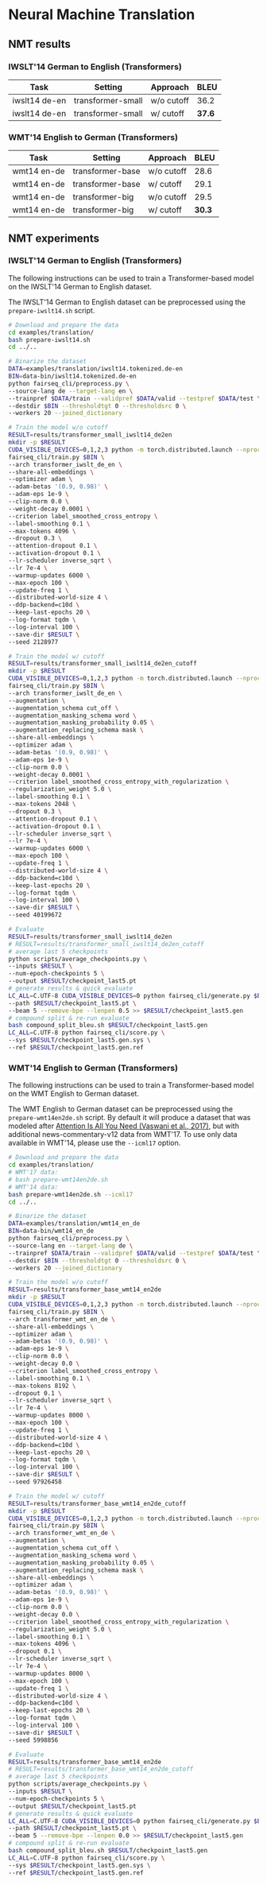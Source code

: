 # Neural Machine Translation

## NMT results

### IWSLT'14 German to English (Transformers)
| Task          | Setting           | Approach   | BLEU     |
|---------------|-------------------|------------|----------|
| iwslt14 de-en | transformer-small | w/o cutoff | 36.2     |
| iwslt14 de-en | transformer-small | w/ cutoff  | **37.6** |

### WMT'14 English to German (Transformers)

| Task          | Setting           | Approach   | BLEU     |
|---------------|-------------------|------------|----------|
| wmt14 en-de   | transformer-base  | w/o cutoff | 28.6     |
| wmt14 en-de   | transformer-base  | w/ cutoff  | 29.1     |
| wmt14 en-de   | transformer-big   | w/o cutoff | 29.5     |
| wmt14 en-de   | transformer-big   | w/ cutoff  | **30.3** |

## NMT experiments

### IWSLT'14 German to English (Transformers)
The following instructions can be used to train a Transformer-based model on the IWSLT'14 German to English dataset.

The IWSLT'14 German to English dataset can be preprocessed using the `prepare-iwslt14.sh` script.

```bash
# Download and prepare the data
cd examples/translation/
bash prepare-iwslt14.sh
cd ../..

# Binarize the dataset
DATA=examples/translation/iwslt14.tokenized.de-en
BIN=data-bin/iwslt14.tokenized.de-en
python fairseq_cli/preprocess.py \
--source-lang de --target-lang en \
--trainpref $DATA/train --validpref $DATA/valid --testpref $DATA/test \
--destdir $BIN --thresholdtgt 0 --thresholdsrc 0 \
--workers 20 --joined_dictionary

# Train the model w/o cutoff
RESULT=results/transformer_small_iwslt14_de2en
mkdir -p $RESULT
CUDA_VISIBLE_DEVICES=0,1,2,3 python -m torch.distributed.launch --nproc_per_node=4 \
fairseq_cli/train.py $BIN \
--arch transformer_iwslt_de_en \
--share-all-embeddings \
--optimizer adam \
--adam-betas '(0.9, 0.98)' \
--adam-eps 1e-9 \
--clip-norm 0.0 \
--weight-decay 0.0001 \
--criterion label_smoothed_cross_entropy \
--label-smoothing 0.1 \
--max-tokens 4096 \
--dropout 0.3 \
--attention-dropout 0.1 \
--activation-dropout 0.1 \
--lr-scheduler inverse_sqrt \
--lr 7e-4 \
--warmup-updates 6000 \
--max-epoch 100 \
--update-freq 1 \
--distributed-world-size 4 \
--ddp-backend=c10d \
--keep-last-epochs 20 \
--log-format tqdm \
--log-interval 100 \
--save-dir $RESULT \
--seed 2128977

# Train the model w/ cutoff
RESULT=results/transformer_small_iwslt14_de2en_cutoff
mkdir -p $RESULT
CUDA_VISIBLE_DEVICES=0,1,2,3 python -m torch.distributed.launch --nproc_per_node=4 \
fairseq_cli/train.py $BIN \
--arch transformer_iwslt_de_en \
--augmentation \
--augmentation_schema cut_off \
--augmentation_masking_schema word \
--augmentation_masking_probability 0.05 \
--augmentation_replacing_schema mask \
--share-all-embeddings \
--optimizer adam \
--adam-betas '(0.9, 0.98)' \
--adam-eps 1e-9 \
--clip-norm 0.0 \
--weight-decay 0.0001 \
--criterion label_smoothed_cross_entropy_with_regularization \
--regularization_weight 5.0 \
--label-smoothing 0.1 \
--max-tokens 2048 \
--dropout 0.3 \
--attention-dropout 0.1 \
--activation-dropout 0.1 \
--lr-scheduler inverse_sqrt \
--lr 7e-4 \
--warmup-updates 6000 \
--max-epoch 100 \
--update-freq 1 \
--distributed-world-size 4 \
--ddp-backend=c10d \
--keep-last-epochs 20 \
--log-format tqdm \
--log-interval 100 \
--save-dir $RESULT \
--seed 40199672

# Evaluate
RESULT=results/transformer_small_iwslt14_de2en
# RESULT=results/transformer_small_iwslt14_de2en_cutoff
# average last 5 checkpoints
python scripts/average_checkpoints.py \
--inputs $RESULT \
--num-epoch-checkpoints 5 \
--output $RESULT/checkpoint_last5.pt
# generate results & quick evaluate
LC_ALL=C.UTF-8 CUDA_VISIBLE_DEVICES=0 python fairseq_cli/generate.py $BIN \
--path $RESULT/checkpoint_last5.pt \
--beam 5 --remove-bpe --lenpen 0.5 >> $RESULT/checkpoint_last5.gen
# compound split & re-run evaluate
bash compound_split_bleu.sh $RESULT/checkpoint_last5.gen
LC_ALL=C.UTF-8 python fairseq_cli/score.py \
--sys $RESULT/checkpoint_last5.gen.sys \
--ref $RESULT/checkpoint_last5.gen.ref
```

### WMT'14 English to German (Transformers)

The following instructions can be used to train a Transformer-based model on the WMT English to German dataset.

The WMT English to German dataset can be preprocessed using the `prepare-wmt14en2de.sh` script.
By default it will produce a dataset that was modeled after [Attention Is All You Need (Vaswani et al., 2017)](https://arxiv.org/abs/1706.03762), but with additional news-commentary-v12 data from WMT'17.
To use only data available in WMT'14, please use the `--icml17` option.

```bash
# Download and prepare the data
cd examples/translation/
# WMT'17 data:
# bash prepare-wmt14en2de.sh
# WMT'14 data:
bash prepare-wmt14en2de.sh --icml17
cd ../..

# Binarize the dataset
DATA=examples/translation/wmt14_en_de
BIN=data-bin/wmt14_en_de
python fairseq_cli/preprocess.py \
--source-lang en --target-lang de \
--trainpref $DATA/train --validpref $DATA/valid --testpref $DATA/test \
--destdir $BIN --thresholdtgt 0 --thresholdsrc 0 \
--workers 20 --joined_dictionary

# Train the model w/o cutoff
RESULT=results/transformer_base_wmt14_en2de
mkdir -p $RESULT
CUDA_VISIBLE_DEVICES=0,1,2,3 python -m torch.distributed.launch --nproc_per_node=4 \
fairseq_cli/train.py $BIN \
--arch transformer_wmt_en_de \
--share-all-embeddings \
--optimizer adam \
--adam-betas '(0.9, 0.98)' \
--adam-eps 1e-9 \
--clip-norm 0.0 \
--weight-decay 0.0 \
--criterion label_smoothed_cross_entropy \
--label-smoothing 0.1 \
--max-tokens 8192 \
--dropout 0.1 \
--lr-scheduler inverse_sqrt \
--lr 7e-4 \
--warmup-updates 8000 \
--max-epoch 100 \
--update-freq 1 \
--distributed-world-size 4 \
--ddp-backend=c10d \
--keep-last-epochs 20 \
--log-format tqdm \
--log-interval 100 \
--save-dir $RESULT \
--seed 97926458

# Train the model w/ cutoff
RESULT=results/transformer_base_wmt14_en2de_cutoff
mkdir -p $RESULT
CUDA_VISIBLE_DEVICES=0,1,2,3 python -m torch.distributed.launch --nproc_per_node=4 \
fairseq_cli/train.py $BIN \
--arch transformer_wmt_en_de \
--augmentation \
--augmentation_schema cut_off \
--augmentation_masking_schema word \
--augmentation_masking_probability 0.05 \
--augmentation_replacing_schema mask \
--share-all-embeddings \
--optimizer adam \
--adam-betas '(0.9, 0.98)' \
--adam-eps 1e-9 \
--clip-norm 0.0 \
--weight-decay 0.0 \
--criterion label_smoothed_cross_entropy_with_regularization \
--regularization_weight 5.0 \
--label-smoothing 0.1 \
--max-tokens 4096 \
--dropout 0.1 \
--lr-scheduler inverse_sqrt \
--lr 7e-4 \
--warmup-updates 8000 \
--max-epoch 100 \
--update-freq 1 \
--distributed-world-size 4 \
--ddp-backend=c10d \
--keep-last-epochs 20 \
--log-format tqdm \
--log-interval 100 \
--save-dir $RESULT \
--seed 5998856

# Evaluate
RESULT=results/transformer_base_wmt14_en2de
# RESULT=results/transformer_base_wmt14_en2de_cutoff
# average last 5 checkpoints
python scripts/average_checkpoints.py \
--inputs $RESULT \
--num-epoch-checkpoints 5 \
--output $RESULT/checkpoint_last5.pt
# generate results & quick evaluate
LC_ALL=C.UTF-8 CUDA_VISIBLE_DEVICES=0 python fairseq_cli/generate.py $BIN \
--path $RESULT/checkpoint_last5.pt \
--beam 5 --remove-bpe --lenpen 0.0 >> $RESULT/checkpoint_last5.gen
# compound split & re-run evaluate
bash compound_split_bleu.sh $RESULT/checkpoint_last5.gen
LC_ALL=C.UTF-8 python fairseq_cli/score.py \
--sys $RESULT/checkpoint_last5.gen.sys \
--ref $RESULT/checkpoint_last5.gen.ref
```
